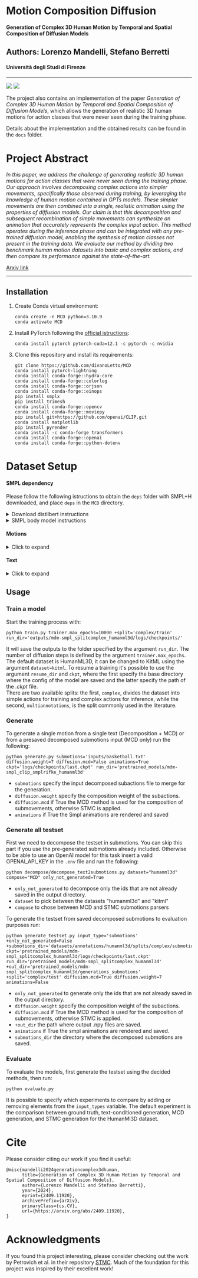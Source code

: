 # Motion Composition Diffusion 
**Generation of Complex 3D Human Motion by Temporal and Spatial Composition of Diffusion Models**
## Authors: Lorenzo Mandelli, Stefano Berretti
#### Università degli Studi di Firenze

---

![](https://img.shields.io/github/contributors/divanoLetto/MotionCompositionDiffusion?color=light%20green) ![](https://img.shields.io/github/repo-size/divanoLetto/MotionCompositionDiffusion?cacheSeconds=60)


The project also contains an implementation of the paper *Generation of Complex 3D Human Motion by Temporal and Spatial Composition of Diffusion Models*, which allows the generation of realistic 3D human motions for action classes that were never seen during the training phase.

Details about the implementation and the obtained results can be found in the `docs` folder.

# Project Abstract 
*In this paper, we address the challenge of generating realistic 3D human motions for action classes that were never seen during the training phase. Our approach involves decomposing complex actions into simpler movements, specifically those observed during training, by leveraging the knowledge of human motion contained in GPTs models. These simpler movements are then combined into a single, realistic animation using the properties of diffusion models.
Our claim is that this decomposition and subsequent recombination of simple movements can synthesize an animation that accurately represents the complex input action. This method operates during the inference phase and can be integrated with any pre-trained diffusion model, enabling the synthesis of motion classes not present in the training data.
We evaluate our method by dividing two benchmark human motion datasets into basic and complex actions, and then compare its performance against the state-of-the-art.* 

[Arxiv link](https://arxiv.org/abs/2409.11920)

---

## Installation

1. Create Conda virtual environment:

    ```
    conda create -n MCD python=3.10.9
    conda activate MCD
    ```
   
2. Install PyTorch following the [official istructions](https://pytorch.org/get-started/locally/):
    ```
    conda install pytorch pytorch-cuda=12.1 -c pytorch -c nvidia
    ```

4. Clone this repository and install its requirements:
    ```
    git clone https://github.com/divanoLetto/MCD
    conda install pytorch-lightning
    conda install conda-forge::hydra-core
    conda install conda-forge::colorlog
    conda install conda-forge::orjson
    conda install conda-forge::einops
    pip install smplx
    pip install trimesh
    conda install conda-forge::opencv
    conda install conda-forge::moviepy
    pip install git+https://github.com/openai/CLIP.git
    conda install matplotlib
    pip install pyrender
    conda install -c conda-forge transformers
    conda install conda-forge::openai
    conda install conda-forge::python-dotenv
    ```

# Dataset Setup

#### SMPL dependency

Please follow the following istructions to obtain the ``deps`` folder with SMPL+H downloaded, and place ``deps`` in the ``MCD`` directory.

<details><summary>Download distilbert instructions</summary>

#### Download distilbert from __Hugging Face__
```bash
mkdir deps
cd deps/
git lfs install
git clone https://huggingface.co/distilbert-base-uncased
cd ..
```

</details>

<details><summary> SMPL body model instructions</summary>

This is only useful if you want to use generate 3D human meshes like in the teaser. In this case, you also need a subset of the AMASS dataset (see instructions below).

Go to the [MANO website](https://mano.is.tue.mpg.de/download.php), register and go to the Download tab.

- Click on "Models & Code" to download ``mano_v1_2.zip`` and place it in the folder ``deps/smplh/``.
- Click on "Extended SMPL+H model" to download ``smplh.tar.xz`` and place it in the folder ``deps/smplh/``.

The next step is to extract the archives, merge the hands from ``mano_v1_2`` into the ``Extended SMPL+H models``, and remove any chumpy dependency.
All of this can be done using with the following commands. (I forked both scripts from this repo [SMPLX repo](https://github.com/vchoutas/smplx/tree/master/tools), updated them to Python 3, merged them, and made it compatible with ``.npz`` files).


```bash
pip install scipy chumpy
bash prepare/smplh.sh
```

This will create ``SMPLH_FEMALE.npz``, ``SMPLH_MALE.npz``, ``SMPLH_NEUTRAL.npz`` inside the ``deps/smplh`` folder.

</details>

#### Motions

<details><summary>Click to expand</summary>

The motions all come from the AMASS dataset. Please download all "SMPL-H G" motions from the [AMASS website](https://amass.is.tue.mpg.de/download.php) and place them in the folder ``datasets/motions/AMASS``.

<details><summary>It should look like this:</summary>

```bash
datasets/motions/
└── AMASS
    ├── ACCAD
    ├── BioMotionLab_NTroje
    ├── BMLhandball
    ├── BMLmovi
    ├── CMU
    ├── DanceDB
    ├── DFaust_67
    ├── EKUT
    ├── Eyes_Japan_Dataset
    ├── HumanEva
    ├── KIT
    ├── MPI_HDM05
    ├── MPI_Limits
    ├── MPI_mosh
    ├── SFU
    ├── SSM_synced
    ├── TCD_handMocap
    ├── TotalCapture
    └── Transitions_mocap
```

Each file contains a "poses" field with 156 (52x3) parameters (1x3 for global orientation, 21x3 for the whole body, 15x3 for the right hand and 15x3 for the left hand).

</details>

Then, launch these commands:

```bash
python prepare/amasstools/fix_fps.py
python prepare/amasstools/smpl_mirroring.py
python prepare/amasstools/extract_joints.py
python prepare/amasstools/get_smplrifke.py
```

<details><summary>Click here for more information on these commands</summary>

#### Fix FPS

The script will interpolate the SMPL pose parameters and translation to obtain a constant FPS (=20.0). It will also remove the hand pose parameters, as they are not captured for most AMASS sequences. The SMPL pose parameters now have 66 (22x3) parameters (1x3 for global orientation and 21x3 for full body). It will create and save all the files in the folder ``datasets/motions/AMASS_20.0_fps_nh``.


#### SMPL mirroring

This command will mirror SMPL pose parameters and translations, to enable data augmentation with SMPL (as done by the authors of HumanML3D with joint positions).
The mirrored motions will be saved in ``datasets/motions/AMASS_20.0_fps_nh/M`` and will have a structure similar than the enclosing folder.


#### Extract joints

The script extracts the joint positions from the SMPL pose parameters with the SMPL layer (24x3=72 parameters). It will save the joints in .npy format in this folder: ``datasets/motions/AMASS_20.0_fps_nh_smpljoints_neutral_nobetas``.


#### Get SMPL RIFKE

This command will use the joints + SMPL pose parameters (in 6D format) to create a unified representation (205 features). Please see ``prepare/amasstools/smplrifke_feats.py`` for more details.

</details>

The dataset folder should look like this:
```bash
datasets/motions
├── AMASS
├── AMASS_20.0_fps_nh
├── AMASS_20.0_fps_nh_smpljoints_neutral_nobetas
└── AMASS_20.0_fps_nh_smplrifke
```

</details>

#### Text

<details><summary>Click to expand</summary>

Next, run the following command to pre-compute the CLIP embeddings (ViT-B/32):

```
python -m prepare.embeddings
```

The folder should look like this:
```
datasets/annotations/humanml3d
├── annotations.json
├── splits
│   ├── all.txt
│   ├── test_tiny.txt
│   ├── test.txt
│   ├── train_tiny.txt
│   ├── train.txt
│   ├── val_tiny.txt
│   └── val.txt
└── text_embeddings
    └── ViT-B
        ├── 32_index.json
        ├── 32.npy
        └── 32_slice.npy
```

</details>

## Usage

### Train a model 
Start the training process with:
```
python train.py trainer.max_epochs=10000 +split='complex/train' run_dir='outputs/mdm-smpl_splitcomplex_humanml3d/logs/checkpoints/'
```
It will save the outputs to the folder specified by the argument `run_dir`. The number of diffusion steps is defined by the argument `trainer.max_epochs`. \
The default dataset is HumanML3D, it can be changed to KitML using the argument `dataset=kitml`. To resume a training it's possible to use the argument `resume_dir` and `ckpt`, where the first specify the base directory where the config of the model are saved and the latter specify the path of the *.ckpt* file. \
There are two available splits: the first, `complex`, divides the dataset into simple actions for training and complex actions for inference, while the second, `multiannotations`, is the split commonly used in the literature.

### Generate 
To generate a single motion from a single text (Decomposition + MCD) or from a presaved decomposed submotions input (MCD only) run the following:
```
python generate.py submotions='inputs/basketball.txt' diffusion.weight=7 diffusion.mcd=False animations=True ckpt='logs/checkpoints/last.ckpt' run_dir='pretrained_models/mdm-smpl_clip_smplrifke_humanml3d'
```

- `submotions` specify the input decomposed subactions file to merge for the generation.
- `diffusion.weight` specify the composition weight of the subactions.
- `diffusion.mcd` if True the MCD method is used for the composition of submovements, otherwise STMC is applied. 
- `animations` if True the Smpl animations are rendered and saved

### Generate all testset

First we need to decompose the testset in submotions. You can skip this part if you use the pre-generated submotions already included.
Otherwise to be able to use an OpenAI model for this task insert a valid OPENAI_API_KEY in the `.env` file and run the following:
```
python decompose/decompose_text2submotions.py dataset="humanml3d" compose="MCD" only_not_generated=True
```  
- `only_not_generated` to decompose only the ids that are not already saved in the output directory.
- `dataset` to pick between the datasets "humanml3d" and "kitml"
- `compose` to chose between MCD and STMC submotions parsers

To generate the testset from saved decomposed submotions to evaluation purposes run:

```
python generate_testset.py input_type='submotions' +only_not_generated=False +submotions_dir='datasets/annotations/humanml3d/splits/complex/submotions' ckpt='pretrained_models/mdm-smpl_splitcomplex_humanml3d/logs/checkpoints/last.ckpt' run_dir='pretrained_models/mdm-smpl_splitcomplex_humanml3d' +out_dir='pretrained_models/mdm-smpl_splitcomplex_humanml3d/generations_submotions' +split='complex/test' diffusion.mcd=True diffusion.weight=7 animations=False
```

- `only_not_generated` to generate only the ids that are not already saved in the output directory.
- `diffusion.weight` specify the composition weight of the subactions.
- `diffusion.mcd` if True the MCD method is used for the composition of submovements, otherwise STMC is applied.
- `+out_dir` the path where output .npy files are saved. 
- `animations` if True the smpl animations are rendered and saved.
- `submotions_dir` the directory where the decomposed submotions are saved.

### Evaluate 

To evaluate the models, first generate the testset using the decided methods, then run:
```
python evaluate.py
```
It is possible to specify which experiments to compare by adding or removing elements from the `input_types` variable. The default experiment is the comparison between ground truth, text-conditioned generation, MCD generation, and STMC generation for the HumanMl3D dataset.

# Cite

Please consider citing our work if you find it useful:

```
@misc{mandelli2024generationcomplex3dhuman,
      title={Generation of Complex 3D Human Motion by Temporal and Spatial Composition of Diffusion Models}, 
      author={Lorenzo Mandelli and Stefano Berretti},
      year={2024},
      eprint={2409.11920},
      archivePrefix={arXiv},
      primaryClass={cs.CV},
      url={https://arxiv.org/abs/2409.11920}, 
}
```

# Acknowledgments

If you found this project interesting, please consider checking out the work by Petrovich et al. in their repository [STMC](https://github.com/nv-tlabs/stmc). Much of the foundation for this project was inspired by their excellent work!
